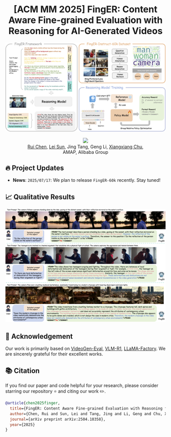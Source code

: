 <div align="center">
<h1>[ACM MM 2025] FingER:
Content Aware Fine-grained Evaluation with Reasoning for AI-Generated Videos </h1>
<div align=center>
<img width="1000" alt="image" src="figs/fig_FingER_pipeline.png">
</div>
<br>
<a href='https://arxiv.org/abs/2504.10358'><img src='https://img.shields.io/badge/Arxiv-2504.10358-A42C25?style=flat&logo=arXiv&logoColor=A42C25'></a>
<br>
<div>
<a href="https://scholar.google.com/citations?hl=en&user=0_jpT2gAAAAJ&view_op=list_works&sortby=pubdate">Rui Chen</a>,
<a href="https://allylei.github.io/">Lei Sun</a>,
<a>Jing Tang</a>,
<a>Geng Li</a>,
<a href="https://cxxgtxy.github.io/">Xiangxiang Chu</a>,
</div>
<div>
    AMAP, Alibaba Group
</div>
</div>

## 🔥 Project Updates
- **News**: ```2025/07/17```: We plan to release ```FingER-60k``` recently. Stay tuned!

## 📈 Qualitative Results
<div align=center>
<img width="1000" alt="image" src="figs/fig_qualitative_result.png">
</div>

## 🌹 Acknowledgement
Our work is primarily based on [VideoGen-Eval](https://github.com/AILab-CVC/VideoGen-Eval), [VLM-R1](https://github.com/om-ai-lab/VLM-R1), [LLaMA-Factory](https://github.com/hiyouga/LLaMA-Factory). 
We are sincerely grateful for their excellent works.

## 📚 Citation
If you find our paper and code helpful for your research, please consider starring our repository ⭐ and citing our work ✏️.
```bibtex
@article{chen2025finger,
  title={FingER: Content Aware Fine-grained Evaluation with Reasoning for AI-Generated Videos},
  author={Chen, Rui and Sun, Lei and Tang, Jing and Li, Geng and Chu, Xiangxiang},
  journal={arXiv preprint arXiv:2504.10358},
  year={2025}
}
```
